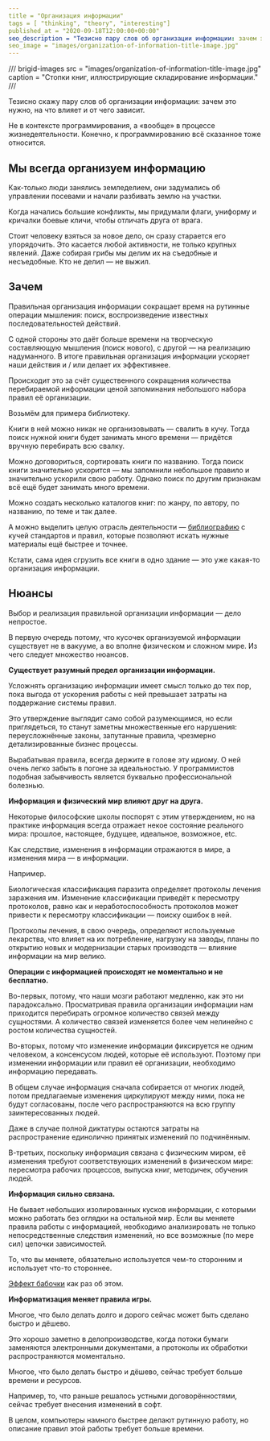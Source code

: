 ```yaml
---
title = "Организация информации"
tags = [ "thinking", "theory", "interesting"]
published_at = "2020-09-18T12:00:00+00:00"
seo_description = "Тезисно пару слов об организации информации: зачем это нужно, на что влияет и от чего зависит."
seo_image = "images/organization-of-information-title-image.jpg"
---
```


/// brigid-images
src = "images/organization-of-information-title-image.jpg"
caption = "Стопки книг, иллюстрирующие складирование информации."
///

Тезисно скажу пару слов об организации информации: зачем это нужно, на что влияет и от чего зависит.

Не в контексте программирования, а «вообще» в процессе жизнедеятельности. Конечно, к программированию всё сказанное тоже относится.

<!-- more -->

## Мы всегда организуем информацию

Как-только люди занялись земледелием, они задумались об управлении посевами и начали разбивать землю на участки.

Когда начались большие конфликты, мы придумали флаги, униформу и кричалки боевые кличи, чтобы отличать друга от врага.

Стоит человеку взяться за новое дело, он сразу старается его упорядочить. Это касается любой активности, не только крупных явлений. Даже собирая грибы мы делим их на съедобные и несъедобные. Кто не делил — не выжил.

## Зачем

Правильная организация информации сокращает время на рутинные операции мышления: поиск, воспроизведение известных последовательностей действий.

С одной стороны это даёт больше времени на творческую составляющую мышления (поиск нового), с другой — на реализацию надуманного. В итоге правильная организация информации ускоряет наши действия и / или делает их эффективнее.

Происходит это за счёт существенного сокращения количества перебираемой информации ценой запоминания небольшого набора правил её организации.

Возьмём для примера библиотеку.

Книги в ней можно никак не организовывать — свалить в кучу. Тогда поиск нужной книги будет занимать много времени — придётся вручную перебирать всю свалку.

Можно договориться, сортировать книги по названию. Тогда поиск книги значительно ускорится — мы запомнили небольшое правило и значительно ускорили свою работу. Однако поиск по другим признакам всё ещё будет занимать много времени.

Можно создать несколько каталогов книг: по жанру, по автору, по названию, по теме и так далее.

А можно выделить целую отрасль деятельности — [библиографию](https://ru.wikipedia.org/wiki/%D0%91%D0%B8%D0%B1%D0%BB%D0%B8%D0%BE%D0%B3%D1%80%D0%B0%D1%84%D0%B8%D1%8F) с кучей стандартов и правил, которые позволяют искать нужные материалы ещё быстрее и точнее.

Кстати, сама идея сгрузить все книги в одно здание — это уже какая-то организация информации.

## Нюансы

Выбор и реализация правильной организации информации — дело непростое.

В первую очередь потому, что кусочек организуемой информации существует не в вакууме, а во вполне физическом и сложном мире. Из чего следует множество нюансов.

**Существует разумный предел организации информации.**

Усложнять организацию информации имеет смысл только до тех пор, пока выгода от ускорения работы с ней превышает затраты на поддержание системы правил.

Это утверждение выглядит само собой разумеющимся, но если приглядеться, то станут заметны множественные его нарушения: переусложнённые законы, запутанные правила, чрезмерно детализированные бизнес процессы.

Вырабатывая правила, всегда держите в голове эту идиому. О ней очень легко забыть в погоне за идеальностью. У программистов подобная забывчивость является буквально профессиональной болезнью.

**Информация и физический мир влияют друг на друга.**

Некоторые философские школы поспорят с этим утверждением, но на практике информация всегда отражает некое состояние реального мира: прошлое, настоящее, будущее, идеальное, возможное, etc.

Как следствие, изменения в информации отражаются в мире, а изменения мира — в информации.

Например.

Биологическая классификация паразита определяет протоколы лечения заражения им. Изменение классификации приведёт к пересмотру протоколов, равно как и неработоспособность протоколов может привести к пересмотру классификации — поиску ошибок в ней.

Протоколы лечения, в свою очередь, определяют используемые лекарства, что влияет на их потребление, нагрузку на заводы, планы по открытию новых и модернизации старых производств — влияние информации на мир велико.

**Операции с информацией происходят не моментально и не бесплатно.**

Во-первых, потому, что наши мозги работают медленно, как это ни парадоксально. Просматривая правила организации информации нам приходится перебирать огромное количество связей между сущностями. А количество связей изменяется более чем нелинейно с ростом количества сущностей.

Во-вторых, потому что изменение информации фиксируется не одним человеком, а консенсусом людей, которые её используют. Поэтому при изменении информации или правил её организации, необходимо информацию передавать.

В общем случае информация сначала собирается от многих людей, потом предлагаемые изменения циркулируют между ними, пока не будут согласованы, после чего распространяются на всю группу заинтересованных людей.

Даже в случае полной диктатуры остаются затраты на распространение единолично принятых изменений по подчинённым.

В-третьих, поскольку информация связана с физическим миром, её изменения требуют соответствующих изменений в физическом мире: пересмотра рабочих процессов, выпуска книг, методичек, обучения людей.

**Информация сильно связана.**

Не бывает небольших изолированных кусков информации, с которыми можно работать без оглядки на остальной мир. Если вы меняете правила работы с информацией, необходимо анализировать не только непосредственные следствия изменений, но все возможные (по мере сил) цепочки зависимостей.

То, что вы меняете, обязательно используется чем-то сторонним и использует что-то стороннее.

[Эффект бабочки](https://ru.wikipedia.org/wiki/%D0%AD%D1%84%D1%84%D0%B5%D0%BA%D1%82_%D0%B1%D0%B0%D0%B1%D0%BE%D1%87%D0%BA%D0%B8) как раз об этом.

**Информатизация меняет правила игры.**

Многое, что было делать долго и дорого сейчас может быть сделано быстро и дёшево.

Это хорошо заметно в делопроизводстве, когда потоки бумаги заменяются электронными документами, а протоколы их обработки распространяются моментально.

Многое, что было делать быстро и дёшево, сейчас требует больше времени и ресурсов.

Например, то, что раньше решалось устными договорённостями, сейчас требует внесения изменений в софт.

В целом, компьютеры намного быстрее делают рутинную работу, но описание правил этой работы требует больше времени.
